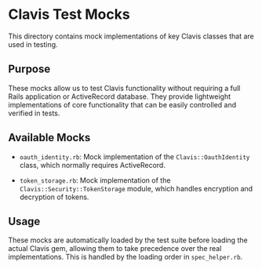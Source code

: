 # Clavis Test Mocks

This directory contains mock implementations of key Clavis classes that are used in testing.

## Purpose

These mocks allow us to test Clavis functionality without requiring a full Rails application
or ActiveRecord database. They provide lightweight implementations of core functionality
that can be easily controlled and verified in tests.

## Available Mocks

- `oauth_identity.rb`: Mock implementation of the `Clavis::OauthIdentity` class, which
  normally requires ActiveRecord.
  
- `token_storage.rb`: Mock implementation of the `Clavis::Security::TokenStorage` module,
  which handles encryption and decryption of tokens.

## Usage

These mocks are automatically loaded by the test suite before loading the actual Clavis
gem, allowing them to take precedence over the real implementations. This is handled
by the loading order in `spec_helper.rb`. 